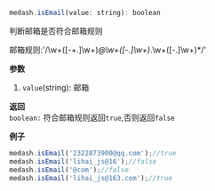 ```js
medash.isEmail(value: string): boolean 
```
判断邮箱是否符合邮箱规则  

邮箱规则:'/\w+([-+.]\w+)*@\w+([-.]\w+)*\.\w+([-.]\w+)*/' 

**参数**  
1. `value`(string): 邮箱

**返回**  
`boolean:` 符合邮箱规则返回`true`,否则返回`false`

**例子**
```js
medash.isEmail('2322873900@qq.com');//true
medash.isEmail('lihai_js@16');//false
medash.isEmail('@com');//false
medash.isEmail('lihai_js@163.com');//true
```